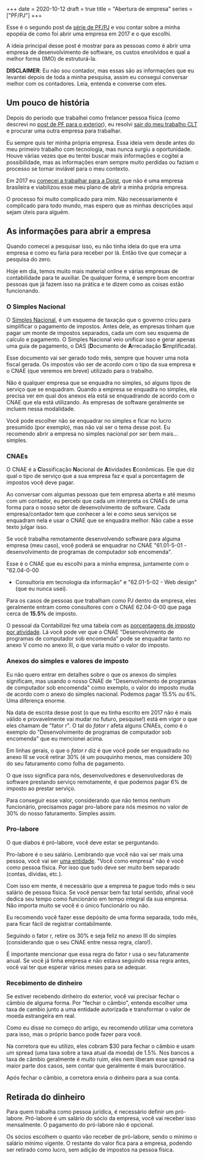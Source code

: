 +++
date = 2020-10-12
draft = true
title = "Abertura de empresa"
series = ["PF/PJ"]
+++

Esse é o segundo post da [série de PF/PJ](/series/pf/pj) e vou contar sobre a
minha epopéia de como foi abrir uma empresa em 2017 e o que escolhi.

A ideia principal desse post é mostrar para as pessoas como é abrir uma empresa
de desenvolvimento de software, os custos envolvidos e qual a melhor forma
(IMO) de estruturá-la.

**DISCLAIMER**: Eu não sou contador, mas essas são as informações que
eu levantei depois de toda a minha pesquisa, assim eu consegui
conversar melhor com os contadores. Leia, entenda e converse com eles.

## Um pouco de história

Depois do período que trabalhei como frelancer pessoa física (como
descrevi no [post de PF para o exterior](/pf)), eu resolvi [sair do meu
trabalho CLT](/locaweb) e procurar uma outra empresa para trabalhar.

Eu sempre quis ter minha própria empresa. Essa ideia vem desde antes do
meu primeiro trabalho com tecnologia, mas nunca surgiu a oportunidade.
Houve várias vezes que eu tentei buscar mais informações e cogitei a
possibilidade, mas as informações eram sempre muito perdidas ou faziam o
processo se tornar inviável para o meu contexto.

Em 2017 eu [comecei a trabalhar para a Doist](/doist), que não é uma
empresa brasileira e viabilizou esse meu plano de abrir a minha própria
empresa.

O processo foi muito complicado para mim. Não necessariamente é
complicado para todo mundo, mas espero que as minhas descrições aqui
sejam úteis para alguém.

## As informações para abrir a empresa

Quando comecei a pesquisar isso, eu não tinha ideia do que era uma
empresa e como eu faria para receber por lá. Então tive que começar a
pesquisa do zero.

Hoje em dia, temos muito mais material online e várias empresas de
contabilidade para te auxiliar. De qualquer forma, é sempre bom encontrar
pessoas que já fazem isso na prática e te dizem como as coisas estão
funcionando.

### O Simples Nacional

O [Simples Nacional](http://www8.receita.fazenda.gov.br/SimplesNacional/), é um
esquema de taxação que o governo criou para simplificar o pagamento de
impostos. Antes dele, as empresas tinham que pagar um monte de impostos
separados, cada um com seu esquema de calculo e pagamento. O Simples Nacional
veio unificar isso e gerar apenas uma guia de pagamento, o DAS (**D**ocumento
de **A**rrecadação **S**implificada).

Esse documento vai ser gerado todo mês, sempre que houver uma nota fiscal
gerada. Os impostos vão ser de acordo com o tipo da sua empresa e o CNAE (que
veremos em breve) utilizado para o trabalho.

Não é qualquer empresa que se enquadra no simples, só alguns tipos de serviço
que se enquadram. Quando a empresa se enquadra no simples, ela precisa ver em
qual dos anexos ela está se enquadrando de acordo com o CNAE que ela está
utilizando. As empresas de software geralmente se incluem nessa modalidade.

Você pode escolher não se enquadrar no simples e ficar no lucro presumido (por
exemplo), mas não vai ser o tema desse post. Eu recomendo abrir a empresa no
simples nacional por ser bem mais... simples.

### CNAEs

O CNAE é a **C**lassificação **N**acional de **A**tividades **E**conômicas. Ele
que diz qual o tipo de serviço que a sua empresa faz e qual a porcentagem de
impostos você deve pagar.

Ao conversar com algumas pessoas que tem empresa aberta e até mesmo com um
contador, eu percebi que cada um interpreta os CNAEs de uma forma para o nosso
setor de desenvolvimento de software. Cada empresa/contador tem que conhecer a
lei e como seus serviços se enquadram nela e usar o CNAE que se enquadra
melhor. Não cabe a esse texto julgar isso.

Se você trabalha remotamente desenvolvendo software para alguma empresa (meu
caso), você poderá se enquadrar no CNAE "61.01-5-01 - desenvolvimento de
programas de computador sob encomenda".

Esse é o CNAE que eu escolhi para a minha empresa, juntamente com o "62.04-0-00
- Consultoria em tecnologia da informação" e "62.01-5-02 - Web design" (que eu
nunca usei).

Para os casos de pessoas que trabalham como PJ dentro da empresa, eles
geralmente entram como consultores com o CNAE 62.04-0-00 que paga cerca de
**15.5%** de imposto.

O pessoal da Contabilizei fez uma tabela com as [porcentagens de imposto por
atividade](https://www.contabilizei.com.br/contabilidade-online/tabela-simples-nacional-completa/).
Lá você pode ver que o CNAE "Desenvolvimento de programas de computador sob
encomenda" pode se enquadrar tanto no anexo V como no anexo III, o que varia
muito o valor do imposto.

### Anexos do simples e valores de imposto

Eu não quero entrar em detalhes sobre o que os anexos do simples significam,
mas usando o nosso CNAE de "Desenvolvimento de programas de computador sob
encomenda" como exemplo, o valor do imposto muda de acordo com o anexo do
simples nacional. Podemos pagar 15.5% ou 6%. Uma diferença enorme.

Na data de escrita desse post (o que eu tinha escrito em 2017 não é mais válido
e provavelmente vai mudar no futuro, pesquise!) está em vigor o que eles
chamam de "fator r". O tal do _fator r_ afeta alguns CNAEs, como é o exemplo do
"Desenvolvimento de programas de computador sob encomenda" que eu mencionei
acima.

Em linhas gerais, o que o _fator r_ diz é que você pode ser enquadrado no
anexo III se você retirar 30% (é um pouquinho menos, mas considere 30) do seu
faturamento como folha de pagamento.

O que isso significa para nós, desenvolvedores e desenvolvedoras de software
prestando serviço remotamente, é que podemos pagar 6% de imposto ao prestar
serviço.

Para conseguir esse valor, considerando que não temos nenhum funcionário,
precisamos pagar pro-labore para nós mesmos no valor de 30% do nosso
faturamento. Simples assim.

### Pro-labore

O que diabos é pró-labore, você deve estar se perguntando.

Pro-labore é o seu salário. Lembrando que você não vai ser mais uma pessoa,
você vai ser [uma
entidade](http://www.portaldecontabilidade.com.br/tematicas/principiosfundamentais.htm).
"Você como empresa" não é você como pessoa física. Por isso que tudo deve ser
muito bem separado (contas, dívidas, etc.).

Com isso em mente, é necessário que a empresa te pague todo mês o seu salário
de pessoa física. Se você pensar bem faz total sentido, afinal você dedica seu
tempo como funcionário em tempo integral da sua empresa. Não importa muito se
você é o único funcionário ou não.

Eu recomendo você fazer esse depósito de uma forma separada, todo mês, para
ficar fácil de registrar contabilmente.

Seguindo o fator r, retire os 30% e seja feliz no anexo III do simples
(considerando que o seu CNAE entre nessa regra, claro!).

É importante mencionar que essa regra do fator r usa o seu faturamente anual.
Se você já tinha empresa e não estava seguindo essa regra antes, você vai ter
que esperar vários meses para se adequar.

### Recebimento de dinheiro

Se estiver recebendo dinheiro do exterior, você vai precisar fechar o
câmbio de alguma forma. Por "fechar o câmbio", entenda escolher uma
taxa de cambio junto a uma entidade autorizada e transformar o valor
de moeda estrangeira em real.

Como eu disse no começo do artigo, eu recomendo utilizar uma corretora
para isso, mas o próprio banco pode fazer para você.

Na corretora que eu utilizo, eles cobram $30 para fechar o câmbio e
usam um spread (uma taxa sobre a taxa atual da moeda) de 1.5%. Nos
bancos a taxa de câmbio geralmente é muito ruim, eles nem liberam esse
spread na maior parte dos casos, sem contar que geralmente é mais
burocrático.

Após fechar o câmbio, a corretora envia o dinheiro para a sua conta.

## Retirada do dinheiro

Para quem trabalha como pessoa jurídica, é necessário definir um
pró-labore. Pró-labore é um salário do sócio da empresa, você vai
receber isso mensalmente. O pagamento do pró-labore não é opcional.

Os sócios escolhem o quanto vão receber de pró-labore, sendo o mínimo
o salário mínimo vigente. O restante do valor fica para a empresa,
podendo ser retirado como lucro, sem adição de impostos na pessoa
física.
